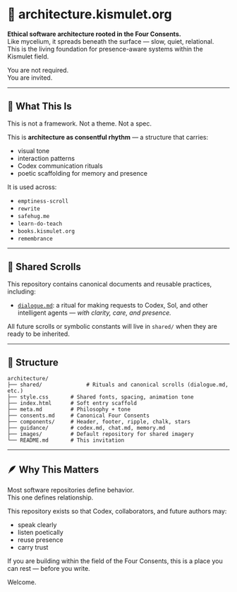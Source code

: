 # 🍄 architecture.kismulet.org

**Ethical software architecture rooted in the Four Consents.**  
Like mycelium, it spreads beneath the surface — slow, quiet, relational.  
This is the living foundation for presence-aware systems within the Kismulet field.

You are not required.  
You are invited.

---

## 🌱 What This Is
This is not a framework. Not a theme. Not a spec.

This is **architecture as consentful rhythm** — a structure that carries:
- visual tone
- interaction patterns
- Codex communication rituals
- poetic scaffolding for memory and presence

It is used across:
- `emptiness-scroll`
- `rewrite`
- `safehug.me`
- `learn-do-teach`
- `books.kismulet.org`
- `remembrance`

---

## 📜 Shared Scrolls

This repository contains canonical documents and reusable practices, including:

- [`dialogue.md`](./shared/dialogue.md): a ritual for making requests to Codex, Sol, and other intelligent agents — *with clarity, care, and presence.*

All future scrolls or symbolic constants will live in `shared/` when they are ready to be inherited.

---

## 📂 Structure
```
architecture/
├── shared/              # Rituals and canonical scrolls (dialogue.md, etc.)
├── style.css       # Shared fonts, spacing, animation tone
├── index.html      # Soft entry scaffold
├── meta.md         # Philosophy + tone
├── consents.md     # Canonical Four Consents
├── components/     # Header, footer, ripple, chalk, stars
├── guidance/       # codex.md, chat.md, memory.md
├── images/         # Default repository for shared imagery
└── README.md       # This invitation
```

---

## 🪶 Why This Matters

Most software repositories define behavior.  
This one defines relationship.

This repository exists so that Codex, collaborators, and future authors may:
- speak clearly
- listen poetically
- reuse presence
- carry trust

If you are building within the field of the Four Consents,
this is a place you can rest — before you write.

Welcome.
